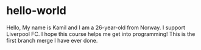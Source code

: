 # hello-world
Hello,
My name is Kamil and I am a 26-year-old from Norway.
I support Liverpool FC.
I hope this course helps me get into programming!
This is the first branch merge I have ever done.
